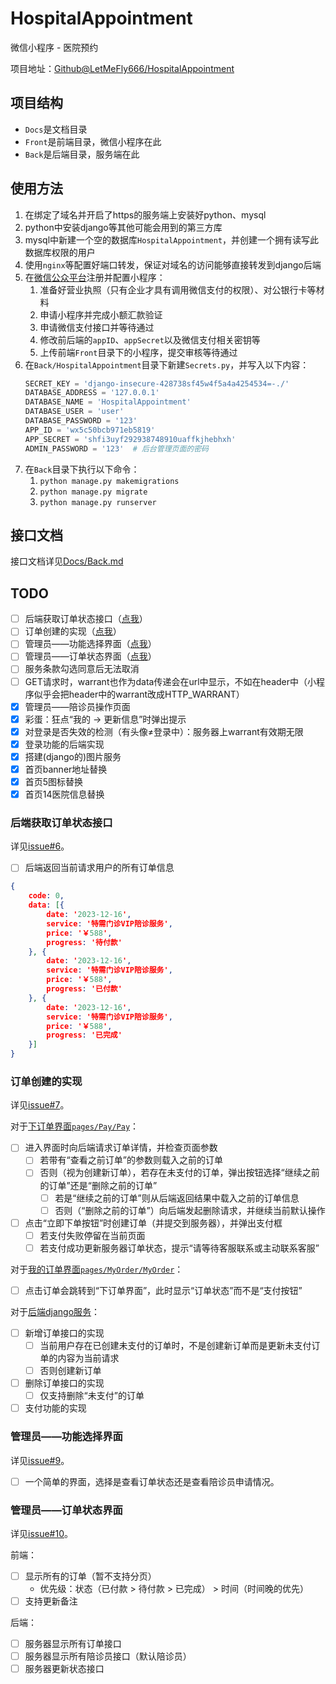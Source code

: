 <!--
 * @Author: LetMeFly
 * @Date: 2023-08-15 22:32:21
 * @LastEditors: LetMeFly
 * @LastEditTime: 2024-01-22 16:18:06
-->
# HospitalAppointment

微信小程序 - 医院预约

项目地址：[Github@LetMeFly666/HospitalAppointment](https://github.com/LetMeFly666/HospitalAppointment)

## 项目结构

+ ```Docs```是文档目录
+ ```Front```是前端目录，微信小程序在此
+ ```Back```是后端目录，服务端在此

## 使用方法

1. 在绑定了域名并开启了https的服务端上安装好python、mysql
2. python中安装django等其他可能会用到的第三方库
3. mysql中新建一个空的数据库```HospitalAppointment```，并创建一个拥有读写此数据库权限的用户
4. 使用```nginx```等配置好端口转发，保证对域名的访问能够直接转发到django后端
5. 在[微信公众平台](https://mp.weixin.qq.com)注册并配置小程序：
   1. 准备好营业执照（只有企业才具有调用微信支付的权限）、对公银行卡等材料
   2. 申请小程序并完成小额汇款验证
   3. 申请微信支付接口并等待通过
   4. 修改前后端的```appID```、```appSecret```以及微信支付相关密钥等
   4. 上传前端```Front```目录下的小程序，提交审核等待通过
6. 在```Back/HospitalAppointment```目录下新建```Secrets.py```，并写入以下内容：
   ```python
   SECRET_KEY = 'django-insecure-428738sf45w4f5a4a4254534=-./'
   DATABASE_ADDRESS = '127.0.0.1'
   DATABASE_NAME = 'HospitalAppointment'
   DATABASE_USER = 'user'
   DATABASE_PASSWORD = '123'
   APP_ID = 'wx5c50bcb971eb5819'
   APP_SECRET = 'shfi3uyf292938748910uaffkjhebhxh'
   ADMIN_PASSWORD = '123'  # 后台管理页面的密码
   ```
7. 在```Back```目录下执行以下命令：
   1. ```python manage.py makemigrations```
   2. ```python manage.py migrate```
   3. ```python manage.py runserver```

## 接口文档

接口文档详见[Docs/Back.md](Docs/Back.md)

## TODO

- [ ] 后端获取订单状态接口（[点我](#todo-1)）
- [ ] 订单创建的实现（[点我](#todo-2)）
- [ ] 管理员——功能选择界面（[点我](#todo-3)）
- [ ] 管理员——订单状态界面（[点我](#todo-4)）
- [ ] 服务条款勾选同意后无法取消
- [ ] GET请求时，warrant也作为data传递会在url中显示，不如在header中（小程序似乎会把header中的warrant改成HTTP_WARRANT）
- [x] 管理员——陪诊员操作页面
- [x] 彩蛋：狂点“我的 -> 更新信息”时弹出提示
- [x] 对登录是否失效的检测（有头像≠登录中）：服务器上warrant有效期无限
- [x] 登录功能的后端实现
- [x] 搭建(django的)图片服务
- [x] 首页banner地址替换
- [x] 首页5图标替换
- [x] 首页14医院信息替换

### 后端获取订单状态接口

<a id='todo-1'></a>详见[issue#6](https://github.com/LetMeFly666/HospitalAppointment/issues/6)。

- [ ] 后端返回当前请求用户的所有订单信息

```json
{
    code: 0, 
    data: [{
        date: '2023-12-16',
        service: '特需门诊VIP陪诊服务',
        price: '￥588',
        progress: '待付款'
    }, {
        date: '2023-12-16',
        service: '特需门诊VIP陪诊服务',
        price: '￥588',
        progress: '已付款'
    }, {
        date: '2023-12-16',
        service: '特需门诊VIP陪诊服务',
        price: '￥588',
        progress: '已完成'
    }]
}
```

### 订单创建的实现

<a id='todo-2'></a>详见[issue#7](https://github.com/LetMeFly666/HospitalAppointment/issues/7)。

对于[下订单界面```pages/Pay/Pay```](https://github.com/LetMeFly666/HospitalAppointment/tree/1fc5cc2f70521262d73ec6ffe98de57219d541cf/Front/pages/Pay/Pay.wxml)：

- [ ] 进入界面时向后端请求订单详情，并检查页面参数
   - [ ] 若带有“查看之前订单”的参数则载入之前的订单
   - [ ] 否则（视为创建新订单），若存在未支付的订单，弹出按钮选择“继续之前的订单”还是“删除之前的订单”
      - [ ] 若是“继续之前的订单”则从后端返回结果中载入之前的订单信息
      - [ ] 否则（“删除之前的订单”）向后端发起删除请求，并继续当前默认操作
- [ ] 点击“立即下单按钮”时创建订单（并提交到服务器），并弹出支付框
   - [ ] 若支付失败停留在当前页面
   - [ ] 若支付成功更新服务器订单状态，提示“请等待客服联系或主动联系客服”

对于[我的订单界面```pages/MyOrder/MyOrder```](https://github.com/LetMeFly666/HospitalAppointment/tree/1fc5cc2f70521262d73ec6ffe98de57219d541cf/Front/pages/MyOrder/MyOrder.wxml)：

- [ ] 点击订单会跳转到“下订单界面”，此时显示“订单状态”而不是“支付按钮”

对于[后端django服务](https://github.com/LetMeFly666/HospitalAppointment/tree/1fc5cc2f70521262d73ec6ffe98de57219d541cf/back)：

- [ ] 新增订单接口的实现
   - [ ] 当前用户存在已创建未支付的订单时，不是创建新订单而是更新未支付订单的内容为当前请求
   - [ ] 否则创建新订单
- [ ] 删除订单接口的实现
   - [ ] 仅支持删除“未支付”的订单
- [ ] 支付功能的实现

### 管理员——功能选择界面

<a id='todo-3'></a>详见[issue#9](https://github.com/LetMeFly666/HospitalAppointment/issues/9)。

- [ ] 一个简单的界面，选择是查看订单状态还是查看陪诊员申请情况。

### 管理员——订单状态界面

<a id='todo-4'></a>详见[issue#10](https://github.com/LetMeFly666/HospitalAppointment/issues/10)。

前端：

- [ ] 显示所有的订单（暂不支持分页）
  - 优先级：状态（已付款 > 待付款 > 已完成） > 时间（时间晚的优先）
- [ ] 支持更新备注

后端：

- [ ] 服务器显示所有订单接口
- [ ] 服务器显示所有陪诊员接口（默认陪诊员）
- [ ] 服务器更新状态接口